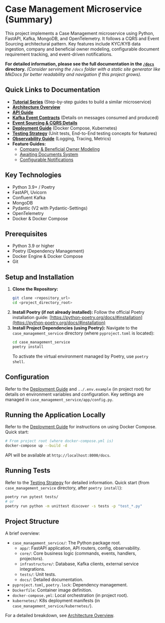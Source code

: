 # Case Management Microservice (Summary)

This project implements a Case Management microservice using Python, FastAPI, Kafka, MongoDB, and OpenTelemetry. It follows a CQRS and Event Sourcing architectural pattern. Key features include KYC/KYB data ingestion, company and beneficial owner modeling, configurable document requirement tracking, and event-driven notifications.

**For detailed information, please see the full documentation in the [`/docs`](./docs/index.md) directory.**
*(Consider serving the `/docs` folder with a static site generator like MkDocs for better readability and navigation if this project grows).*

## Quick Links to Documentation

*   [**Tutorial Series**](./docs/tutorials/summary.md) (Step-by-step guides to build a similar microservice)
*   [**Architecture Overview**](./docs/01_architecture.md)
*   [**API Guide**](./docs/02_api_guide.md)
*   [**Kafka Event Contracts**](./docs/03_kafka_events_and_contracts.md) (Details on messages consumed and produced)
*   [**Event Sourcing & CQRS Details**](./docs/04_event_sourcing_and_cqrs.md)
*   [**Deployment Guide**](./docs/05_deployment.md) (Docker Compose, Kubernetes)
*   [**Testing Strategy**](./docs/06_testing_strategy.md) (Unit tests, End-to-End testing concepts for features)
*   [**Observability Guide**](./docs/07_observability.md) (Logging, Tracing, Metrics)
*   **Feature Guides:**
    *   [Company & Beneficial Owner Modeling](./docs/feature_guides/01_company_bo_modeling.md)
    *   [Awaiting Documents System](./docs/feature_guides/02_awaiting_documents.md)
    *   [Configurable Notifications](./docs/feature_guides/03_notifications.md)

## Key Technologies

*   Python 3.9+ / Poetry
*   FastAPI, Uvicorn
*   Confluent Kafka
*   MongoDB
*   Pydantic (V2 with Pydantic-Settings)
*   OpenTelemetry
*   Docker & Docker Compose

## Prerequisites

*   Python 3.9 or higher
*   Poetry (Dependency Management)
*   Docker Engine & Docker Compose
*   Git

## Setup and Installation

1.  **Clone the Repository:**
    ```bash
    git clone <repository_url>
    cd <project_directory_root>
    ```
2.  **Install Poetry (if not already installed):**
    Follow the official Poetry installation guide: [https://python-poetry.org/docs/#installation](https://python-poetry.org/docs/#installation)
3.  **Install Project Dependencies (using Poetry):**
    Navigate to the `case_management_service` directory (where `pyproject.toml` is located):
    ```bash
    cd case_management_service
    poetry install
    ```
    To activate the virtual environment managed by Poetry, use `poetry shell`.

## Configuration

Refer to the [Deployment Guide](./docs/05_deployment.md) and `../.env.example` (in project root) for details on environment variables and configuration. Key settings are managed in `case_management_service/app/config.py`.

## Running the Application Locally

Refer to the [Deployment Guide](./docs/05_deployment.md) for instructions on using Docker Compose.
Quick start:
```bash
# From project root (where docker-compose.yml is)
docker-compose up --build -d
```
API will be available at `http://localhost:8000/docs`.

## Running Tests

Refer to the [Testing Strategy](./docs/06_testing_strategy.md) for detailed information.
Quick start (from `case_management_service` directory, after `poetry install`):
```bash
poetry run pytest tests/
# or
poetry run python -m unittest discover -s tests -p "test_*.py"
```

## Project Structure

A brief overview:
*   `case_management_service/`: The Python package root.
    *   `app/`: FastAPI application, API routers, config, observability.
    *   `core/`: Core business logic (commands, events, handlers, projectors).
    *   `infrastructure/`: Database, Kafka clients, external service integrations.
    *   `tests/`: Unit tests.
    *   `docs/`: Detailed documentation.
*   `pyproject.toml`, `poetry.lock`: Dependency management.
*   `Dockerfile`: Container image definition.
*   `docker-compose.yml`: Local orchestration (in project root).
*   `kubernetes/`: K8s deployment manifests (in `case_management_service/kubernetes/`).

For a detailed breakdown, see [Architecture Overview](./docs/01_architecture.md).
